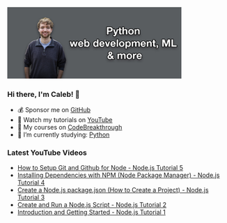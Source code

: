 <img src="github-cover-photo-my-face.jpg" width="400px" />

### Hi there, I'm Caleb! 🍛

- 💰 Sponsor me on [GitHub](https://github.com/sponsors/CalebCurry)
- 🎥 Watch my tutorials on [YouTube](https://www.youtube.com/calebthevideomaker2)
- 📗 My courses on [CodeBreakthrough](https://www.codebreakthrough.com)
- 🤔 I’m currently studying: [Python](https://www.youtube.com/watch?v=s3IvdkCq2_c&t=4254s)

### Latest YouTube Videos
<!-- YOUTUBE:START -->
- [How to Setup Git and Github for Node - Node.js Tutorial 5](https://www.youtube.com/watch?v=UwpnyY_bDvU)
- [Installing Dependencies with NPM &lpar;Node Package Manager&rpar; - Node.js Tutorial 4](https://www.youtube.com/watch?v=oQSlatfD_gw)
- [Create a Node.js package.json &lpar;How to Create a Project&rpar; - Node.js Tutorial 3](https://www.youtube.com/watch?v=Dh_vWGqQw-Q)
- [Create and Run a Node.js Script - Node.js Tutorial 2](https://www.youtube.com/watch?v=xM0d3LcO1jQ)
- [Introduction and Getting Started - Node.js Tutorial 1](https://www.youtube.com/watch?v=PCJ5cOLROf8)
<!-- YOUTUBE:END -->
